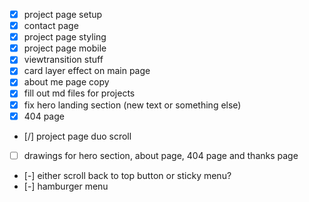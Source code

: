 - [x] project page setup
- [x] contact page
- [x] project page styling
- [x] project page mobile
- [x] viewtransition stuff
- [x] card layer effect on main page
- [x] about me page copy
- [x] fill out md files for projects
- [x] fix hero landing section (new text or something else)
- [x] 404 page
- [/] project page duo scroll
- [ ] drawings for hero section, about page, 404 page and thanks page
<!-- not needed -->
- [-] either scroll back to top button or sticky menu?
- [-] hamburger menu
